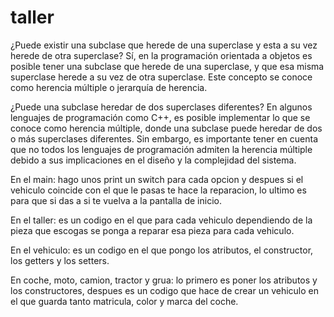 # taller

¿Puede existir una subclase que herede de una superclase y esta a su vez herede de otra superclase?
Sí, en la programación orientada a objetos es posible tener una subclase que herede de una superclase, y que esa misma superclase herede a su vez de otra superclase. Este concepto se conoce como herencia múltiple o jerarquía de herencia.

¿Puede una subclase heredar de dos superclases diferentes?
En algunos lenguajes de programación como C++, es posible implementar lo que se conoce como herencia múltiple, donde una subclase puede heredar de dos o más superclases diferentes. Sin embargo, es importante tener en cuenta que no todos los lenguajes de programación admiten la herencia múltiple debido a sus implicaciones en el diseño y la complejidad del sistema.

En el main: hago unos print un switch para cada opcion y despues si el vehiculo coincide con el que le pasas te hace la reparacion, lo ultimo es para que si das a si te vuelva a la pantalla de inicio.

En el taller: es un codigo en el que para cada vehiculo dependiendo de la pieza que escogas se ponga a reparar esa pieza para cada vehiculo.

En el vehiculo: es un codigo en el que pongo los atributos, el constructor, los getters y los setters.

En coche, moto, camion, tractor y grua: lo primero es poner los atributos y los constructores, despues es un codigo que hace de crear un vehiculo en el que guarda tanto matricula, color y marca del coche.
